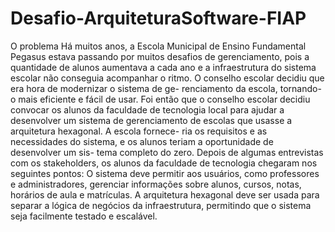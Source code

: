 # Desafio-ArquiteturaSoftware-FIAP



O problema
Há muitos anos, a Escola Municipal de Ensino Fundamental Pegasus estava passando por muitos desafios de gerenciamento, pois a quantidade de alunos aumentava a cada ano e a infraestrutura do sistema escolar não conseguia acompanhar o ritmo. O conselho escolar decidiu que era hora de modernizar o sistema de ge- renciamento da escola, tornando-o mais eficiente e fácil de usar.
Foi então que o conselho escolar decidiu convocar os alunos da faculdade de tecnologia local para ajudar a desenvolver um sistema de gerenciamento de escolas que usasse a arquitetura hexagonal. A escola fornece- ria os requisitos e as necessidades do sistema, e os alunos teriam a oportunidade de desenvolver um sis- tema completo do zero.
Depois de algumas entrevistas com os stakeholders, os alunos da faculdade de tecnologia chegaram nos seguintes pontos:
O sistema deve permitir aos usuários, como professores e administradores, gerenciar informações sobre alunos, cursos, notas, horários de aula e matrículas. A arquitetura hexagonal deve ser usada para separar a lógica de negócios da infraestrutura, permitindo que o sistema seja facilmente testado e escalável.
